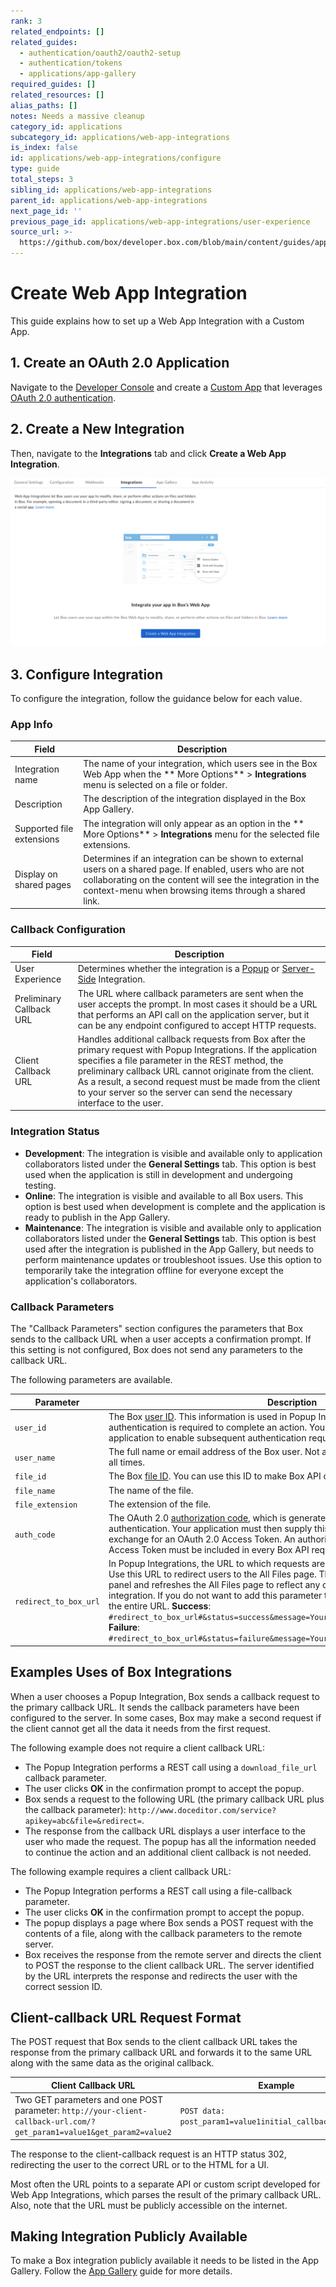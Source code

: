 ```yaml
---
rank: 3
related_endpoints: []
related_guides:
  - authentication/oauth2/oauth2-setup
  - authentication/tokens
  - applications/app-gallery
required_guides: []
related_resources: []
alias_paths: []
notes: Needs a massive cleanup
category_id: applications
subcategory_id: applications/web-app-integrations
is_index: false
id: applications/web-app-integrations/configure
type: guide
total_steps: 3
sibling_id: applications/web-app-integrations
parent_id: applications/web-app-integrations
next_page_id: ''
previous_page_id: applications/web-app-integrations/user-experience
source_url: >-
  https://github.com/box/developer.box.com/blob/main/content/guides/applications/web-app-integrations/configure.md
---
```

# Create Web App Integration

This guide explains how to set up a Web App Integration with a Custom App.

## 1. Create an OAuth 2.0 Application

Navigate to the [Developer Console][devconsole] and create a [Custom App][ca]
that leverages [OAuth 2.0 authentication][custom-oauth2].

## 2. Create a New Integration

Then, navigate to the **Integrations** tab and click
**Create a Web App Integration**.

<ImageFrame center shadow border width='200'>

![Integration Tab](../images/create_integration.png)

</ImageFrame>

## 3. Configure Integration

To configure the integration, follow the guidance below for each value.

### App Info

<!-- markdownlint-disable line-length -->

| Field                     | Description                                                                                                                                                                                                                      |
|---------------------------|----------------------------------------------------------------------------------------------------------------------------------------------------------------------------------------------------------------------------------|
| Integration name          | The name of your integration, which users see in the Box Web App when the ** More Options** > **Integrations** menu is selected on a file or folder.                                                                             |
| Description               | The description of the integration displayed in the Box App Gallery.                                                                                                                                                             |
| Supported file extensions | The integration will only appear as an option in the ** More Options** > **Integrations** menu for the selected file extensions.                                                                                                 |
| Display on shared pages   | Determines if an integration can be shown to external users on a shared page. If enabled, users who are not collaborating on the content will see the integration in the context-menu when browsing items through a shared link. |

<!-- markdownlint-enable line-length -->

### Callback Configuration

<!-- markdownlint-disable line-length -->

| Field                    | Description                                                                                                                                                                                                                                                                                                                                                             |
|--------------------------|-------------------------------------------------------------------------------------------------------------------------------------------------------------------------------------------------------------------------------------------------------------------------------------------------------------------------------------------------------------------------|
| User Experience          | Determines whether the integration is a [Popup][pu] or [Server-Side][ssi] Integration.                                                                                                                                                                                                                                                                                  |
| Preliminary Callback URL | The URL where callback parameters are sent when the user accepts the prompt. In most cases it should be a URL that performs an API call on the application server, but it can be any endpoint configured to accept HTTP requests.                                                                                                                                       |
| Client Callback URL      | Handles additional callback requests from Box after the primary request with Popup Integrations. If the application specifies a file parameter in the REST method, the preliminary callback URL cannot originate from the client. As a result, a second request must be made from the client to your server so the server can send the necessary interface to the user. |

<!-- markdownlint-enable line-length -->

### Integration Status

- **Development**: The integration is visible and available only to application
 collaborators listed under the **General Settings** tab. This option is best
 used when the application is still in development and undergoing testing.
- **Online**: The integration is visible and available to all Box users. This
  option is best used when development is complete and the application is
  ready to publish in the App Gallery.
- **Maintenance**: The integration is visible and available only to application
 collaborators listed under the **General Settings** tab. This option is best
 used after the integration is published in the App Gallery, but needs to
 perform maintenance updates or troubleshoot issues. Use this option to
 temporarily take the integration offline for everyone except the application's
 collaborators.

### Callback Parameters

The "Callback Parameters" section configures the parameters that Box sends to
the callback URL when a user accepts a confirmation prompt. If this setting is
not configured, Box does not send any parameters to the callback URL.

The following parameters are available.

<!-- markdownlint-disable line-length -->

| Parameter             | Description                                                                                                                                                                                                                                                                                                                                                                                                                                                                                                                                                              |
|-----------------------|--------------------------------------------------------------------------------------------------------------------------------------------------------------------------------------------------------------------------------------------------------------------------------------------------------------------------------------------------------------------------------------------------------------------------------------------------------------------------------------------------------------------------------------------------------------------------|
| `user_id`             | The Box [user ID][uid]. This information is used in Popup Integrations in which user authentication is required to complete an action. You can store the Box ID in your application to enable subsequent authentication requests from the integration.                                                                                                                                                                                                                                                                                                                   |
| `user_name`           | The full name or email address of the Box user. Not all Box users specify their names at all times.                                                                                                                                                                                                                                                                                                                                                                                                                                                                      |
| `file_id`             | The Box [file ID][fid]. You can use this ID to make Box API calls that affect the file.                                                                                                                                                                                                                                                                                                                                                                                                                                                                                  |
| `file_name`           | The name of the file.                                                                                                                                                                                                                                                                                                                                                                                                                                                                                                                                                    |
| `file_extension`      | The extension of the file.                                                                                                                                                                                                                                                                                                                                                                                                                                                                                                                                               |
| `auth_code`           | The OAuth 2.0 [authorization code][code], which is generated by Box upon successful authentication. Your application must then supply this authorization code to Box in exchange for an OAuth 2.0 Access Token. An authorization header containing a valid Access Token must be included in every Box API request.                                                                                                                                                                                                                                                       |
| `redirect_to_box_url` | In Popup Integrations, the URL to which requests are sent by the confirmation prompt. Use this URL to redirect users to the All Files page. This parameter closes the popup panel and refreshes the All Files page to reflect any changes performed by the integration. If you do not want to add this parameter to your application, you can specify the entire URL. **Success**: `#redirect_to_box_url#&status=success&message=Your%20action%20was%20successful%2E`. **Failure**: `#redirect_to_box_url#&status=failure&message=Your%20action%20was%20unsuccessful%2E` |

<!-- markdownlint-enable line-length -->

## Examples Uses of Box Integrations

When a user chooses a Popup Integration, Box sends a callback request to the
primary callback URL. It sends the callback parameters have been configured to
the server. In some cases, Box may make a second request if the
client cannot get all the data it needs from the first request.

The following example does not require a client callback URL:

- The Popup Integration performs a REST call using a `download_file_url`
  callback parameter.
- The user clicks **OK** in the confirmation prompt to accept the popup.
- Box sends a request to the following URL (the primary callback URL plus the
  callback parameter):
  `http://www.doceditor.com/service?apikey=abc&file=&redirect=`.
- The response from the callback URL displays a user interface to the user who
  made the request. The popup has all the information needed to continue the
  action and an additional client callback is not needed.

The following example requires a client callback URL:

- The Popup Integration performs a REST call using a file-callback parameter.
- The user clicks **OK** in the confirmation prompt to accept the popup.
- The popup displays a page where Box sends a POST request with the contents
  of a file, along with the callback parameters to the remote server.
- Box receives the response from the remote server and directs the client to
  POST the response to the client callback URL. The server identified by the URL
  interprets the response and redirects the user with the correct session ID.

## Client-callback URL Request Format

The POST request that Box sends to the client callback URL takes the response
from the primary callback URL and forwards it to the same URL along with the
same data as the original callback.

<!-- markdownlint-disable line-length -->

| Client Callback URL                                                                                                   | Example                                                  |
|-----------------------------------------------------------------------------------------------------------------------|----------------------------------------------------------|
| Two GET parameters and one POST parameter: `http://your-client-callback-url.com/?get_param1=value1&get_param2=value2` | `POST data: post_param1=value1initial_callback_response` |

<!-- markdownlint-enable line-length -->

The response to the client-callback request is an HTTP status 302, redirecting
the user to the correct URL or to the HTML for a UI.

Most often the URL points to a separate API or custom script developed for Web
App Integrations, which parses the result of the primary callback URL. Also,
note that the URL must be publicly accessible on the internet.

## Making Integration Publicly Available

To make a Box integration publicly available it needs to be listed in the App
Gallery. Follow the [App Gallery][app-gallery] guide for more details.

[ca]: g://applications/custom-apps
[pu]: g://applications/web-app-integrations/types/#popup-integrations
[ssi]: g://applications/web-app-integrations/types/#server-side-integration
[uid]: g://getting-started/locating-values/#user-ids
[fid]: g://getting-started/locating-values/#content-ids
[code]: g://authentication/oauth2/without-sdk/#3-user-grants-application-access
[custom-oauth2]: g://authentication/oauth2/oauth2-setup
[devconsole]: https://app.box.com/developers/console
[devaccount]: https://account.box.com/signup/n/developer
[app-gallery]: g://applications/app-gallery